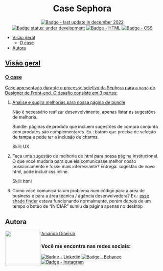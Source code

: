<h1 align="center">Case Sephora</h1>


<!--<div align-items="center">
  <img src="" alt="Project Screenshot">
</div>
</br>-->

<p align="center">
  <a href=""><img src="https://img.shields.io/badge/last%20update-december%202022-blue" align="center" alt="Badge - last update in december 2022" /></a> 
  <a href=""><img src="https://img.shields.io/badge/status-under%20development-yellowgreen" align="center" alt="Badge status: under development" /></a>
  <a href=""><img src="https://img.shields.io/badge/HTML5-E34F26?style=for-the-badge&logo=html5&logoColor=white" align="center" alt="Badge - HTML" /></a>
  <a href=""><img src="https://img.shields.io/badge/CSS3-1572B6?style=for-the-badge&logo=css3&logoColor=white" align="center" alt="Badge - CSS" /></a>
</p>

<!--<a href="" align="center">Project link</a><br>
<a href="" align="center">Link do vídeo apresentando o projeto</a>-->

<ul>
  <li><a href="#overview">Visão geral</a> 
    <ul><li><a href="#the-project">O case</a></li></ul>
  </li>  
  <li><a href="#authors">Autora</li>
</ul>

<h2 id="overview">Visão geral</h2>

<h3 id="the-project">O case</h3>

<p>Case apresentado durante o processo seletivo da Sephora para a vaga de Designer de Front-end. O desafio consiste em 3 partes:</p> 
<ol>
    <li>
        <p>Analise e sugira melhorias para nossa <a href="https://www.sephora.com.br/herrera-the-lipstick-refi-140-536657.html">página de bundle</a></p>
        <p>Não é necessário realizar desenvolvimento, apenas listar as sugestões de melhoria.</p>
        <p>Bundle: páginas de produto que incluem sugestões de compra conjunta com produtos são complementares. Ex.: batom que precisa de seleção de tampa e pode ter a inclusão de charms.</p>
        <p>Skill: UX</p>
    </li>
    <li>
        <p>Faça uma sugestão de melhoria de html para nossa <a href="https://www.sephora.com.br/institucional/?cid=about-sephora">página institucional</a>. O que você mudaria para que ela comunicasse melhor nosso posicionamento e fosse mais interessante? Entrega: sugestão de novo html, pode incluir css inline.</p>
        <p>Skill: html</p>
    </li>
    <li>
        <p>Como você comunicaria um problema num código para a área de business e para a área técnica / agência desenvolvedora? Ex.: <a href="https://www.sephora.com.br/shade-finder-best-skin-ever.html">esse shade finder</a> estava funcionando normalmente, porém depois de um tempo o botão de “INICIAR” sumiu da página apenas no desktop</p>
    </li>
</ol>


<h2 id="authors" align="left">Autora</h2>
<img align="left" src="https://avatars.githubusercontent.com/u/104245596?s=400&u=22dddd54d435db2df3c8f6e91c881be3cdc31170&v=4" width=115>
<a href="https://github.com/amandafd">Amanda Dionisio</a>
<h3 align="left">Você me encontra nas redes sociais:</h3>
<p align="left">
  <a href="https://www.linkedin.com/in/amanda-felipe-dionisio"><img src="https://img.shields.io/badge/LinkedIn-0077B5?style=for-the-badge&logo=linkedin&logoColor=white" alt="Badge - Linkedin" /></a>
  <a href="https://www.behance.net/amanda_dionisio"><img src="https://img.shields.io/badge/-Behance-blue?style=for-the-badge&logo=behance&logoColor=white" alt="Badge - Behance" /></a>
  <a href="https://www.instagram.com/guache_nin/"><img src="https://img.shields.io/badge/Instagram-E4405F?style=for-the-badge&logo=instagram&logoColor=white"  alt="Badge - Instagram" /></a>
</p>
